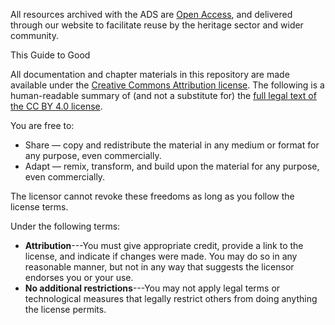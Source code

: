All resources archived with the ADS are [Open Access](https://archaeologydataservice.ac.uk/about/policies/use-access-to-data/), and delivered through our website to facilitate reuse by the heritage sector and wider community.

This Guide to Good 

All documentation and chapter materials in this repository are made available under the [Creative Commons Attribution license](cc-by-human). The following is a human-readable summary of (and not a substitute for) the [full legal text of the CC BY 4.0 license](cc-by-legal).

You are free to:

* Share — copy and redistribute the material in any medium or format for any purpose, even commercially.
* Adapt — remix, transform, and build upon the material for any purpose, even commercially.

The licensor cannot revoke these freedoms as long as you follow the license terms.

Under the following terms:

* **Attribution**---You must give appropriate credit, provide a link to the license, and indicate if changes were made. You may do so in any reasonable manner, but not in any way that suggests the licensor endorses you or your use.
* **No additional restrictions**---You may not apply legal terms or technological measures that legally restrict others from doing anything the license permits.

[cc-by-human]: https://creativecommons.org/licenses/by/4.0/
[cc-by-legal]: https://creativecommons.org/licenses/by/4.0/legalcode
[mit-license]: https://opensource.org/licenses/mit-license.html
[osi]: https://opensource.org
